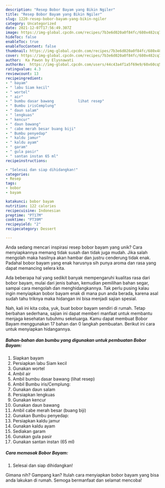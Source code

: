 ```yaml
---
description: "Resep Bobor Bayam yang Bikin Ngiler"
title: "Resep Bobor Bayam yang Bikin Ngiler"
slug: 1220-resep-bobor-bayam-yang-bikin-ngiler
category: Uncategorized
date: 2021-12-07T17:56:49.307Z
image: https://img-global.cpcdn.com/recipes/7b3e6d020a0f84fc/680x482cq70/bobor-bayam-foto-resep-utama.jpg
hideToc: false
enableToc: true
enableTocContent: false
thumbnail: https://img-global.cpcdn.com/recipes/7b3e6d020a0f84fc/680x482cq70/bobor-bayam-foto-resep-utama.jpg
cover: https://img-global.cpcdn.com/recipes/7b3e6d020a0f84fc/680x482cq70/bobor-bayam-foto-resep-utama.jpg
author:  Ka Pawon by Elysnawati
authorAv:  https://img-global.cpcdn.com/users/44c43a4f1a5f69e9/60x60cq50/avatar.jpg
ratingvalue: 4.3
reviewcount: 13
recipeingredient:
- " bayam"
- " labu Siam kecil"
- " wortel"
- " air"
- " bumbu dasar bawang           lihat resep"
- " Bumbu irisCemplung"
- " daun salam"
- " lengkuas"
- " kencur"
- " daun bawang"
- " cabe merah besar buang biji"
- " Bumbu penyedap"
- " kaldu jamur"
- " kaldu ayam"
- " garam"
- " gula pasir"
- " santan instan 65 ml"
recipeinstructions:

- "Selesai dan siap dihidangkan!"
categories:
- Resep
tags:
- bobor
- bayam

katakunci: bobor bayam 
nutrition: 122 calories
recipecuisine: Indonesian
preptime: "PT17M"
cooktime: "PT39M"
recipeyield: "2"
recipecategory: Dessert

---
```



Anda sedang mencari inspirasi resep bobor bayam yang unik? Cara menyiapkannya memang tidak susah dan tidak juga mudah. Jika salah mengolah maka hasilnya akan hambar dan justru cenderung tidak enak. Padahal bobor bayam yang enak harusnya sih punya aroma dan rasa yang dapat memancing selera kita.


Ada beberapa hal yang sedikit banyak mempengaruhi kualitas rasa dari bobor bayam, mulai dari jenis bahan, kemudian pemilihan bahan segar, sampai cara mengolah dan menghidangkannya. Tak perlu pusing kalau ingin menyiapkan bobor bayam enak di mana pun anda berada, karena asal sudah tahu triknya maka hidangan ini bisa menjadi sajian spesial.




Nah, kali ini kita coba, yuk, buat bobor bayam sendiri di rumah. Tetap berbahan sederhana, sajian ini dapat memberi manfaat untuk membantu menjaga kesehatan tubuhmu sekeluarga. Kamu dapat membuat Bobor Bayam menggunakan 17 bahan dan 0 langkah pembuatan. Berikut ini cara untuk menyiapkan hidangannya.

<!--inarticleads1-->

##### Bahan-bahan dan bumbu yang digunakan untuk pembuatan Bobor Bayam:

1. Siapkan  bayam
1. Persiapkan  labu Siam kecil
1. Gunakan  wortel
1. Ambil  air
1. Ambil  bumbu dasar bawang           (lihat resep)
1. Ambil  Bumbu iris/Cemplung:
1. Gunakan  daun salam
1. Persiapkan  lengkuas
1. Gunakan  kencur
1. Gunakan  daun bawang
1. Ambil  cabe merah besar (buang biji)
1. Gunakan  Bumbu penyedap:
1. Persiapkan  kaldu jamur
1. Gunakan  kaldu ayam
1. Sediakan  garam
1. Gunakan  gula pasir
1. Gunakan  santan instan (65 ml)




<!--inarticleads2-->

##### Cara memasak Bobor Bayam:


1. Selesai dan siap dihidangkan!



Gimana nih? Gampang kan? Itulah cara menyiapkan bobor bayam yang bisa anda lakukan di rumah. Semoga bermanfaat dan selamat mencoba!
